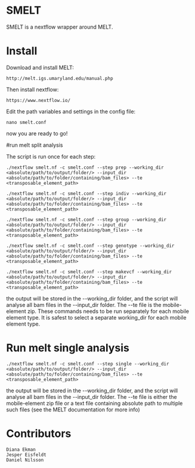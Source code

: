 # SMELT

SMELT is a nextflow wrapper around MELT.

# Install

Download and install MELT:

	http://melt.igs.umaryland.edu/manual.php

Then install nextflow:

	https://www.nextflow.io/

Edit the path variables and settings in the config file:

	nano smelt.conf

now you are ready to go!

#run melt split analysis

The script is run once for each step:

	./nextflow smelt.nf -c smelt.conf --step prep --working_dir <absolute/path/to/output/folder/> --input_dir <absolute/path/to/folder/containing/bam_files> --te <transposable_element_path>

	./nextflow smelt.nf -c smelt.conf --step indiv --working_dir <absolute/path/to/output/folder/> --input_dir <absolute/path/to/folder/containing/bam_files> --te <transposable_element_path>

	./nextflow smelt.nf -c smelt.conf --step group --working_dir <absolute/path/to/output/folder/> --input_dir <absolute/path/to/folder/containing/bam_files> --te <transposable_element_path>

	./nextflow smelt.nf -c smelt.conf --step genotype --working_dir <absolute/path/to/output/folder/> --input_dir <absolute/path/to/folder/containing/bam_files> --te <transposable_element_path>

	./nextflow smelt.nf -c smelt.conf --step makevcf --working_dir <absolute/path/to/output/folder/> --input_dir <absolute/path/to/folder/containing/bam_files> --te <transposable_element_path>

the output will be stored in the --working_dir folder, and the script will analyse all bam files in the --input_dir folder. The --te file is the mobile-element zip. These commands needs to be run separately for each mobile element type.
It is safest to select a separate working_dir for each mobile element type.

# Run melt single analysis
	
	./nextflow smelt.nf -c smelt.conf --step single --working_dir <absolute/path/to/output/folder/> --input_dir <absolute/path/to/folder/containing/bam_files> --te <transposable_element_path>

the output will be stored in the --working_dir folder, and the script will analyse all bam files in the --input_dir folder. The --te file is either the mobile-element zip file or a text file containing absolute path
to multiple such files (see the MELT documentation for more info) 

# Contributors

	Diana Ekman
	Jesper Eisfeldt
	Daniel Nilsson
